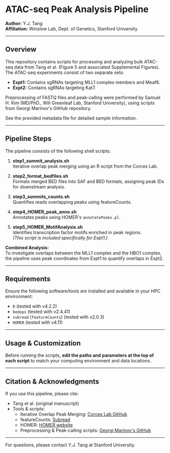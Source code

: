 # ATAC-seq Peak Analysis Pipeline

**Author:** Y.J. Tang  
**Affiliation:** Winslow Lab, Dept. of Genetics, Stanford University

---

## Overview

This repository contains scripts for processing and analyzing bulk ATAC-seq data from Tang et al. (Figure 5 and associated Supplemental Figures).  
The ATAC-seq experiments consist of two separate sets:

- **Expt1:** Contains sgRNAs targeting MLL1 complex members and Meaf6.
- **Expt2:** Contains sgRNAs targeting Kat7.

Preprocessing of FASTQ files and peak-calling were performed by Samuel H. Kim (MD/PhD., Will Greenleaf Lab, Stanford University), using scripts from Georgi Marinov's GitHub repository.

See the provided metadata file for detailed sample information.

---

## Pipeline Steps

The pipeline consists of the following shell scripts:

1. **step1_summit_analysis.sh**  
   Iterative overlap peak merging using an R script from the Corces Lab.

2. **step2_format_bedfiles.sh**  
   Formats merged BED files into SAF and BED formats, assigning peak IDs for downstream analysis.

3. **step3_summits_counts.sh**  
   Quantifies reads overlapping peaks using featureCounts.

4. **step4_HOMER_peak_anno.sh**  
   Annotates peaks using HOMER's `annotatePeaks.pl`.

5. **step5_HOMER_MotifAnalysis.sh**  
   Identifies transcription factor motifs enriched in peak regions.  
   *(This script is included specifically for Expt1.)*

**Combined Analysis:**  
To investigate overlaps between the MLL1 complex and the HBO1 complex, the pipeline uses peak coordinates from Expt1 to quantify overlaps in Expt2.

---

## Requirements

Ensure the following software/tools are installed and available in your HPC environment:

- `R` (tested with v4.2.2)
- `bedops` (tested with v2.4.41)
- `subread` (`featureCounts`) (tested with v2.0.3)
- `HOMER` (tested with v4.11)

---

## Usage & Customization

Before running the scripts, **edit the paths and parameters at the top of each script** to match your computing environment and data locations.

---

## Citation & Acknowledgments

If you use this pipeline, please cite:

- Tang et al. (original manuscript)
- Tools & scripts:
  - Iterative Overlap Peak Merging: [Corces Lab GitHub](https://github.com/corceslab)
  - featureCounts: [Subread](http://subread.sourceforge.net/)
  - HOMER: [HOMER website](http://homer.ucsd.edu/homer/)
  - Preprocessing & Peak-calling scripts: [Georgi Marinov's GitHub](https://github.com/GeorgiMarinov)

---

For questions, please contact Y.J. Tang at Stanford University.